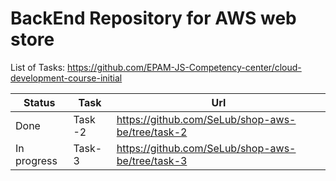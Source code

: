 # BackEnd Repository for AWS web store

List of Tasks: https://github.com/EPAM-JS-Competency-center/cloud-development-course-initial

Status | Task | Url
-----|-----|--------
Done | Task -2 | https://github.com/SeLub/shop-aws-be/tree/task-2
In progress | Task-3 | https://github.com/SeLub/shop-aws-be/tree/task-3
